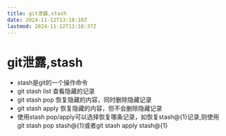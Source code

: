 ```yaml
---
title: git泄露,stash
date: 2024-11-12T13:18:10Z
lastmod: 2024-11-12T13:18:37Z
---
```


# git泄露,stash

* stash是git的一个操作命令
* git stash list 查看隐藏的记录
* git stash pop 恢复隐藏的内容，同时删除隐藏记录
* git stash apply 恢复隐藏的内容，但不会删除隐藏记录
* 使用stash pop/apply可以选择恢复哪条记录，如恢复stash@{1}记录,则使用git stash pop stash@{1}或者git stash apply stash@{1}
